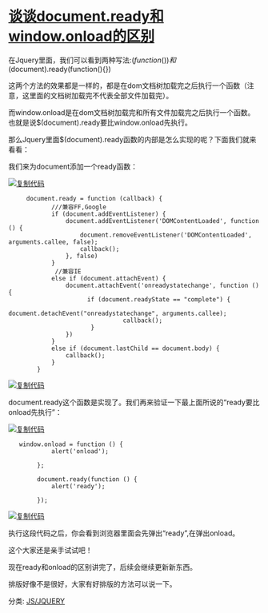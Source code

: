 # [谈谈document.ready和window.onload的区别](https://www.cnblogs.com/a546558309/p/3478344.html)



在Jquery里面，我们可以看到两种写法:$(function(){}) 和$(document).ready(function(){})

这两个方法的效果都是一样的，都是在dom文档树加载完之后执行一个函数（注意，这里面的文档树加载完不代表全部文件加载完）。

而window.onload是在dom文档树加载完和所有文件加载完之后执行一个函数。也就是说$(document).ready要比window.onload先执行。

那么Jquery里面$(document).ready函数的内部是怎么实现的呢？下面我们就来看看：

我们来为document添加一个ready函数：

 

[![复制代码](https://common.cnblogs.com/images/copycode.gif)](javascript:void(0);)

```
     document.ready = function (callback) {
            ///兼容FF,Google
            if (document.addEventListener) {
                document.addEventListener('DOMContentLoaded', function () {
                    document.removeEventListener('DOMContentLoaded', arguments.callee, false);
                    callback();
                }, false)
            }
             //兼容IE
            else if (document.attachEvent) {
                document.attachEvent('onreadystatechange', function () {
                      if (document.readyState == "complete") {
                                document.detachEvent("onreadystatechange", arguments.callee);
                                callback();
                       }
                })
            }
            else if (document.lastChild == document.body) {
                callback();
            }
        }
```

[![复制代码](https://common.cnblogs.com/images/copycode.gif)](javascript:void(0);)

document.ready这个函数是实现了。我们再来验证一下最上面所说的“ready要比onload先执行”：

[![复制代码](https://common.cnblogs.com/images/copycode.gif)](javascript:void(0);)

```
   window.onload = function () {
            alert('onload');

        };

        document.ready(function () {
            alert('ready');

        });
```

[![复制代码](https://common.cnblogs.com/images/copycode.gif)](javascript:void(0);)

执行这段代码之后，你会看到浏览器里面会先弹出“ready”,在弹出onload。

这个大家还是亲手试试吧！

 

现在ready和onload的区别讲完了，后续会继续更新新东西。

排版好像不是很好，大家有好排版的方法可以说一下。

 

 

 



分类: [JS/JQUERY](https://www.cnblogs.com/a546558309/category/480873.html)